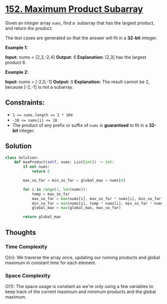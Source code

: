 # [152. Maximum Product Subarray](https://leetcode.com/problems/maximum-product-subarray/)

Given an integer array `nums`, find a  subarray that has the largest product, and return *the product*.

The test cases are generated so that the answer will fit in a **32-bit** integer.

**Example 1:**

**Input:** nums = [2,3,-2,4]
**Output:** 6
**Explanation:** [2,3] has the largest product 6.

**Example 2:**

**Input:** nums = [-2,0,-1]
**Output:** 0
**Explanation:** The result cannot be 2, because [-2,-1] is not a subarray.

## **Constraints:**

- `1 <= nums.length <= 2 * 104`
- `-10 <= nums[i] <= 10`
- The product of any prefix or suffix of `nums` is **guaranteed** to fit in a **32-bit** integer.

## Solution

```python
class Solution:
    def maxProduct(self, nums: List[int]) -> int:
        if not nums:
            return 0

        max_so_far = min_so_far = global_max = nums[0]

        for i in range(1, len(nums)):
            temp = max_so_far
            max_so_far = max(nums[i], max_so_far * nums[i], min_so_far * nums[i])
            min_so_far = min(nums[i], temp * nums[i], min_so_far * nums[i])
            global_max = max(global_max, max_so_far)

        return global_max
```

## Thoughts

### Time Complexity

O(n): We traverse the array once, updating our running products and global maximum in constant time for each element.

### Space Complexity

O(1): The space usage is constant as we're only using a few variables to keep track of the current maximum and minimum products and the global maximum.
